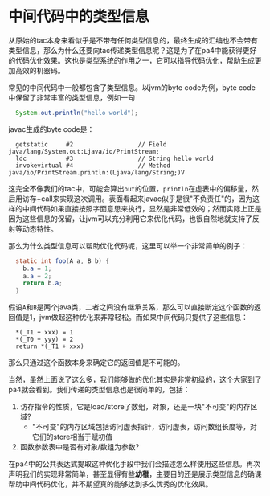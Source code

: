 # 中间代码中的类型信息

从原始的tac本身来看似乎是不带有任何类型信息的，最终生成的汇编也不会带有类型信息，那么为什么还要向tac传递类型信息呢？这是为了在pa4中能获得更好的代码优化效果。这也是类型系统的作用之一，它可以指导代码优化，帮助生成更加高效的机器码。

常见的中间代码中一般都包含了类型信息。以jvm的byte code为例，byte code中保留了非常丰富的类型信息，例如一句

```java
  System.out.println("hello world");
```

javac生成的byte code是：

```
  getstatic     #2                  // Field java/lang/System.out:Ljava/io/PrintStream;
  ldc           #3                  // String hello world
  invokevirtual #4                  // Method java/io/PrintStream.println:(Ljava/lang/String;)V
```

这完全不像我们的tac中，可能会算出`out`的位置，`println`在虚表中的偏移量，然后用访存+call来实现这次调用。表面看起来javac似乎是很"不负责任"的，因为这样的中间代码如果直接按照字面意思来执行，显然是非常低效的；然而实际上正是因为这些信息的保留，让jvm可以充分利用它来优化代码，也很自然地就支持了反射等动态特性。

那么为什么类型信息可以帮助优化代码呢，这里可以举一个非常简单的例子：

```java
  static int foo(A a, B b) {
    b.a = 1;
    a.a = 2;
    return b.a;
  }
```

假设`A`和`B`是两个java类，二者之间没有继承关系，那么可以直接断定这个函数的返回值是1，jvm做起这种优化来非常轻松。而如果中间代码只提供了这些信息：

```
  *(_T1 + xxx) = 1
  *(_T0 + yyy) = 2
  return *(_T1 + xxx)
```

那么只通过这个函数本身来确定它的返回值是不可能的。

当然，虽然上面说了这么多，我们能够做的优化其实是非常初级的，这个大家到了pa4就会看到。我们传递的类型信息也是很简单的，包括：

1. 访存指令的性质，它是load/store了数组，对象，还是一块"不可变"的内存区域?
   - "不可变"的内存区域包括访问虚表指针，访问虚表，访问数组长度等，对它们的store相当于赋初值
2. 函数参数表中是否有对象/数组为参数?

在pa4中的公共表达式提取这种优化手段中我们会描述怎么样使用这些信息。再次声明我们的实现非常简单，甚至显得有些**幼稚**，主要目的还是展示类型信息的确课帮助中间代码优化，并不期望真的能够达到多么优秀的优化效果。
